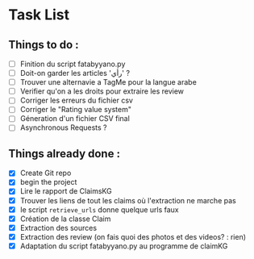 # Task List

## Things to do :

- [ ] Finition du script fatabyyano.py
- [ ] Doit-on garder les articles 'رأي' ?
- [ ] Trouver une alternavie a TagMe pour la langue arabe
- [ ] Verifier qu'on a les droits pour extraire les review
- [ ] Corriger les erreurs du fichier csv
- [ ] Corriger le "Rating value system"
- [ ] Géneration d'un fichier CSV final
- [ ] Asynchronous Requests ?

## Things already done :

- [x] Create Git repo
- [x] begin the project
- [x] Lire le rapport de ClaimsKG
- [x] Trouver les liens de tout les claims où l'extraction ne marche pas
- [x] le script `retrieve_urls` donne quelque urls faux
- [x] Création de la classe Claim
- [x] Extraction des sources
- [x] Extraction des review (on fais quoi des photos et des videos? : rien)
- [x] Adaptation du script fatabyyano.py au programme de claimKG

